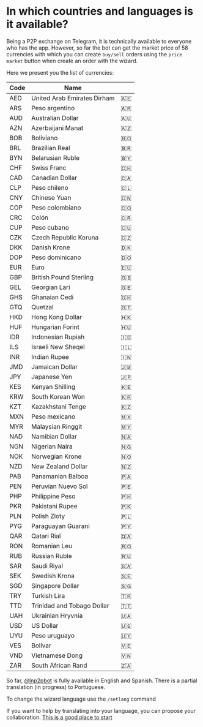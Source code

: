 # In which countries and languages is it available?

Being a P2P exchange on Telegram, it is technically available to everyone who has the app. However, so far the bot can get the market price of 58 currencies with which you can create `buy/sell` orders using the `price market` button when create an order with the wizard.

Here we present you the list of currencies:

| Code | Name                        |     |
| ---- | --------------------------- | --- |
| AED  | United Arab Emirates Dirham | 🇦🇪  |
| ARS  | Peso argentino              | 🇦🇷  |
| AUD  | Australian Dollar           | 🇦🇺  |
| AZN  | Azerbaijani Manat           | 🇦🇿  |
| BOB  | Boliviano                   | 🇧🇴  |
| BRL  | Brazilian Real              | 🇧🇷  |
| BYN  | Belarusian Ruble            | 🇧🇾  |
| CHF  | Swiss Franc                 | 🇨🇭  |
| CAD  | Canadian Dollar             | 🇨🇦  |
| CLP  | Peso chileno                | 🇨🇱  |
| CNY  | Chinese Yuan                | 🇨🇳  |
| COP  | Peso colombiano             | 🇨🇴  |
| CRC  | Colón                       | 🇨🇷  |
| CUP  | Peso cubano                 | 🇨🇺  |
| CZK  | Czech Republic Koruna       | 🇨🇿  |
| DKK  | Danish Krone                | 🇩🇰  |
| DOP  | Peso dominicano             | 🇩🇴  |
| EUR  | Euro                        | 🇪🇺  |
| GBP  | British Pound Sterling      | 🇬🇧  |
| GEL  | Georgian Lari               | 🇬🇪  |
| GHS  | Ghanaian Cedi               | 🇬🇭  |
| GTQ  | Quetzal                     | 🇬🇹  |
| HKD  | Hong Kong Dollar            | 🇭🇰  |
| HUF  | Hungarian Forint            | 🇭🇺  |
| IDR  | Indonesian Rupiah           | 🇮🇩  |
| ILS  | Israeli New Sheqel          | 🇮🇱  |
| INR  | Indian Rupee                | 🇮🇳  |
| JMD  | Jamaican Dollar             | 🇯🇲  |
| JPY  | Japanese Yen                | 🇯🇵  |
| KES  | Kenyan Shilling             | 🇰🇪  |
| KRW  | South Korean Won            | 🇰🇷  |
| KZT  | Kazakhstani Tenge           | 🇰🇿  |
| MXN  | Peso mexicano               | 🇲🇽  |
| MYR  | Malaysian Ringgit           | 🇲🇾  |
| NAD  | Namibian Dollar             | 🇳🇦  |
| NGN  | Nigerian Naira              | 🇳🇬  |
| NOK  | Norwegian Krone             | 🇳🇴  |
| NZD  | New Zealand Dollar          | 🇳🇿  |
| PAB  | Panamanian Balboa           | 🇵🇦  |
| PEN  | Peruvian Nuevo Sol          | 🇵🇪  |
| PHP  | Philippine Peso             | 🇵🇭  |
| PKR  | Pakistani Rupee             | 🇵🇰  |
| PLN  | Polish Zloty                | 🇵🇱  |
| PYG  | Paraguayan Guarani          | 🇵🇾  |
| QAR  | Qatari Rial                 | 🇶🇦  |
| RON  | Romanian Leu                | 🇷🇴  |
| RUB  | Russian Ruble               | 🇷🇺  |
| SAR  | Saudi Riyal                 | 🇸🇦  |
| SEK  | Swedish Krona               | 🇸🇪  |
| SGD  | Singapore Dollar            | 🇸🇬  |
| TRY  | Turkish Lira                | 🇹🇷  |
| TTD  | Trinidad and Tobago Dollar  | 🇹🇹  |
| UAH  | Ukrainian Hryvnia           | 🇺🇦  |
| USD  | US Dollar                   | 🇺🇸  |
| UYU  | Peso uruguayo               | 🇺🇾  |
| VES  | Bolívar                     | 🇻🇪  |
| VND  | Vietnamese Dong             | 🇻🇳  |
| ZAR  | South African Rand          | 🇿🇦  |

So far, [@lnp2pbot](https://t.me/lnp2pbot) is fully available in English and Spanish. There is a partial translation (in progress) to Portuguese.

To change the wizard language use the `/setlang` command

If you want to help by translating into your language, you can propose your collaboration. [This is a good place to start](https://github.com/lnp2pBot/bot/blob/10af43b1199a163f8d8ec79e66546f4ad514ff46/CONTRIBUTING.md)